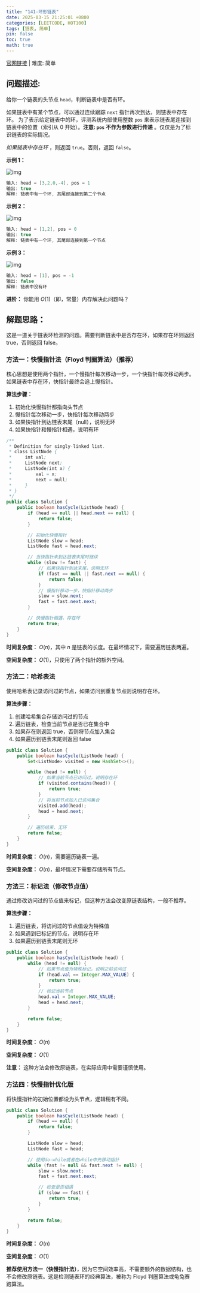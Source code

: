 ```yaml
---
title: "141-环形链表"
date: 2025-03-15 21:25:01 +0800
categories: [LEETCODE, HOT100]
tags: [链表, 简单]
pin: false
toc: true
math: true
---
```


[官网链接](https://leetcode.cn/problems/linked-list-cycle/) \| 难度: 简单

## 问题描述:

给你一个链表的头节点 `head`，判断链表中是否有环。

如果链表中有某个节点，可以通过连续跟踪 `next` 指针再次到达，则链表中存在环。 为了表示给定链表中的环，评测系统内部使用整数 `pos` 来表示链表尾连接到链表中的位置（索引从 0 开始）。**注意: `pos` 不作为参数进行传递** 。仅仅是为了标识链表的实际情况。

_如果链表中存在环_ ，则返回 `true`。否则，返回 `false`。

**示例 1：**

![img](../assets/img/posts/leetcode/p141_0.png)

```java
输入: head = [3,2,0,-4], pos = 1
输出: true
解释: 链表中有一个环, 其尾部连接到第二个节点
```

**示例 2：**

![img](../assets/img/posts/leetcode/p141_1.png)

```java
输入: head = [1,2], pos = 0
输出: true
解释: 链表中有一个环, 其尾部连接到第一个节点
```

**示例 3：**

![img](../assets/img/posts/leetcode/p141_2.png)

```java
输入: head = [1], pos = -1
输出: false
解释: 链表中没有环
```

**进阶：** 你能用 $O(1)$（即，常量）内存解决此问题吗？

## 解题思路：

这是一道关于链表环检测的问题。需要判断链表中是否存在环，如果存在环则返回 true，否则返回 false。

### 方法一：快慢指针法（Floyd 判圈算法）（推荐）

核心思想是使用两个指针，一个慢指针每次移动一步，一个快指针每次移动两步。如果链表中存在环，快指针最终会追上慢指针。

**算法步骤：**

1. 初始化快慢指针都指向头节点
2. 慢指针每次移动一步，快指针每次移动两步
3. 如果快指针到达链表末尾（null），说明无环
4. 如果快指针和慢指针相遇，说明有环

```java
/**
 * Definition for singly-linked list.
 * class ListNode {
 *     int val;
 *     ListNode next;
 *     ListNode(int x) {
 *         val = x;
 *         next = null;
 *     }
 * }
 */
public class Solution {
    public boolean hasCycle(ListNode head) {
        if (head == null || head.next == null) {
            return false;
        }

        // 初始化快慢指针
        ListNode slow = head;
        ListNode fast = head.next;

        // 当快指针未到达链表末尾时继续
        while (slow != fast) {
            // 如果快指针到达末尾，说明无环
            if (fast == null || fast.next == null) {
                return false;
            }
            // 慢指针移动一步，快指针移动两步
            slow = slow.next;
            fast = fast.next.next;
        }

        // 快慢指针相遇，存在环
        return true;
    }
}
```

**时间复杂度：** $O(n)$，其中 $n$ 是链表的长度。在最坏情况下，需要遍历链表两遍。

**空间复杂度：** $O(1)$，只使用了两个指针的额外空间。

### 方法二：哈希表法

使用哈希表记录访问过的节点，如果访问到重复节点则说明存在环。

**算法步骤：**

1. 创建哈希集合存储访问过的节点
2. 遍历链表，检查当前节点是否已在集合中
3. 如果存在则返回 true，否则将节点加入集合
4. 如果遍历到链表末尾则返回 false

```java
public class Solution {
    public boolean hasCycle(ListNode head) {
        Set<ListNode> visited = new HashSet<>();

        while (head != null) {
            // 如果当前节点已访问过，说明存在环
            if (visited.contains(head)) {
                return true;
            }
            // 将当前节点加入已访问集合
            visited.add(head);
            head = head.next;
        }

        // 遍历结束，无环
        return false;
    }
}
```

**时间复杂度：** $O(n)$，需要遍历链表一遍。

**空间复杂度：** $O(n)$，最坏情况下需要存储所有节点。

### 方法三：标记法（修改节点值）

通过修改访问过的节点值来标记，但这种方法会改变原链表结构，一般不推荐。

**算法步骤：**

1. 遍历链表，将访问过的节点值设为特殊值
2. 如果遇到已标记的节点，说明存在环
3. 如果遍历到链表末尾则无环

```java
public class Solution {
    public boolean hasCycle(ListNode head) {
        while (head != null) {
            // 如果节点值为特殊标记，说明之前访问过
            if (head.val == Integer.MAX_VALUE) {
                return true;
            }
            // 标记当前节点
            head.val = Integer.MAX_VALUE;
            head = head.next;
        }

        return false;
    }
}
```

**时间复杂度：** $O(n)$

**空间复杂度：** $O(1)$

**注意：** 这种方法会修改原链表，在实际应用中需要谨慎使用。

### 方法四：快慢指针优化版

将快慢指针的初始位置都设为头节点，逻辑稍有不同。

```java
public class Solution {
    public boolean hasCycle(ListNode head) {
        if (head == null) {
            return false;
        }

        ListNode slow = head;
        ListNode fast = head;

        // 使用do-while或者在while中先移动指针
        while (fast != null && fast.next != null) {
            slow = slow.next;
            fast = fast.next.next;

            // 检查是否相遇
            if (slow == fast) {
                return true;
            }
        }

        return false;
    }
}
```

**时间复杂度：** $O(n)$

**空间复杂度：** $O(1)$

**推荐使用方法一（快慢指针法）**，因为它空间效率高，不需要额外的数据结构，也不会修改原链表。这是检测链表环的经典算法，被称为 Floyd 判圈算法或龟兔赛跑算法。
